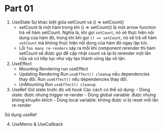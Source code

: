 # Part 01

1. UseState
   Sự khác biệt giữa setCount và () => setCount()
   - setCount là một hàm trong khi () => setCount() là một arrow function trả về hàm setCount. Nghĩa là, khi gọi `setCount`, nó sẽ thực hiện nội dung của hàm đó, trong khi khi gọi `() => setCount`, nó sẽ trả về hàm `setCount` mà không thực hiện nội dung của hàm đó ngay lập tức.
   - Lỗi `Too many re-renders` sảy ra mỗi khi component rerender thì hàm setCount sẽ được gọi để cập nhật count và lại bị rerender một lần nữa và cứ tiếp tục như vậy tạo thành vòng lặp vô tận.
2. UseEffect
   - Mounting
     Rendering
     run useEffect
   - Updating
     Rendering
     Run `useEffect() cleanup` nếu dependencies thay đổi.
     Run `useEffect()` nếu dependencies thay đổi.
   - UnMounting
     Run `useEffect() cleanup`
3. UseRef
   Giữ state trước đó với hook
   Các cách có thể sử dụng: - Dùng state: được nhưng trigger re-render - Dùng global variable: được nhưng không khuyến khích - Dùng local variable: không được vì bị reset mỗi lần re-render

Sử dụng useRef

4. UseMemo & UseCallback

